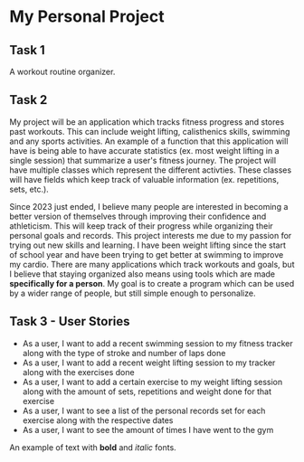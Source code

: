 # My Personal Project

## Task 1 
A workout routine organizer. 

## Task 2
My project will be an application which tracks fitness progress and stores past workouts. 
This can include weight lifting, calisthenics skills, swimming and any sports activities. 
An example of a function that this application will have is being able to have accurate statistics
(ex. most weight lifting in a single session) that summarize a user's fitness journey. 
The project will have multiple classes which represent the different activties. These classes will 
have fields which keep track of valuable information (ex. repetitions, sets, etc.).

Since 2023 just ended, I believe many people are interested in becoming a better version of themselves
through improving their confidence and athleticism. This will keep track of their progress while 
organizing their personal goals and records. This project interests me due to my passion for trying 
out new skills and learning. I have been weight lifting since the start of school year and have been 
trying to get better at swimming to improve my cardio. There are many applications which track workouts 
and goals, but I believe that staying organized also means using tools which are made **specifically for 
a person**. My goal is to create a program which can be used by a wider range of people, but still simple
enough to personalize. 

## Task 3 - User Stories 
- As a user, I want to add a recent swimming session to my fitness tracker
along with the type of stroke and number of laps done 
- As a user, I want to add a recent weight lifting session to my tracker along with 
the exercises done
- As a user, I want to add a certain exercise to my weight lifting session along with 
the amount of sets, repetitions and weight done for that exercise 
- As a user, I want to see a list of the personal records set for each exercise along with the respective dates 
- As a user, I want to see the amount of times I have went to the gym 


An example of text with **bold** and *italic* fonts.  